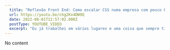 ```yaml
---
  title: "Reflexão Front End: Como escalar CSS numa empresa com pouco Front?"
  url: https://youtu.be/chg2Kx4DW9Q
  date: 2022-08-01T12:57:02.000Z
  postType: YOUTUBE_VIDEO
  excerpt: "Eu já trabalhei em vários lugares e uma coisa que sempre tive que lidar é pessoas falando \"Não quero escrever CSS\" ou \"CSS é muito dificil\" e como alguém que gosta muito, sempre comprei o desafio de tentar fazer a parte de estilizar ficar tão \"fácil\" que seria transparente para vários casos. Bom nesse vídeo aqui trago um pouco da minha experiência no assunto e espero que você curta"
---
```

  
  No content
  
